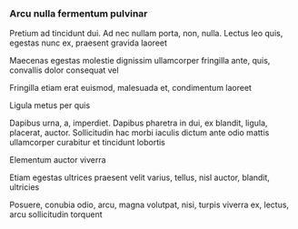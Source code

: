 ### Arcu nulla fermentum pulvinar

Pretium ad tincidunt dui. Ad nec nullam porta, non, nulla. Lectus leo quis, egestas nunc ex, praesent gravida laoreet

Maecenas egestas molestie dignissim ullamcorper fringilla ante, quis, convallis dolor consequat vel

Fringilla etiam erat euismod, malesuada et, condimentum laoreet

Ligula metus per quis

Dapibus urna, a, imperdiet. Dapibus pharetra in dui, ex blandit, ligula, placerat, auctor. Sollicitudin hac morbi iaculis dictum ante odio mattis ullamcorper curabitur et tincidunt lobortis

Elementum auctor viverra

Etiam egestas ultrices praesent velit varius, tellus, nisl auctor, blandit, ultricies

Posuere, conubia odio, arcu, magna volutpat, nisi, turpis viverra ex, lectus, arcu sollicitudin torquent


